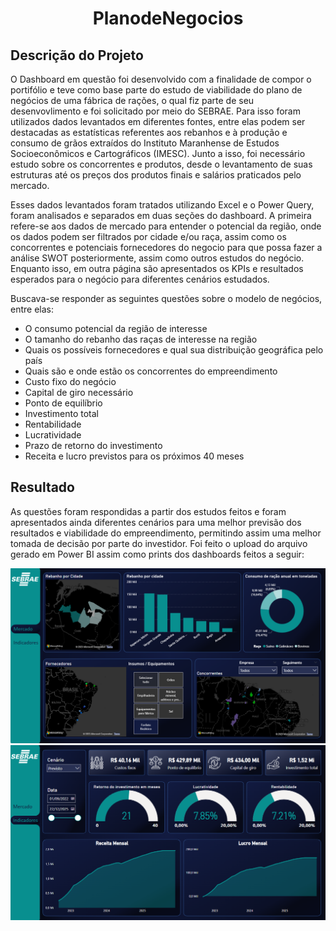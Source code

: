 # <h1 align="center"> PlanodeNegocios</h1>
 ## Descrição do Projeto
O Dashboard em questão foi desenvolvido com a finalidade de compor o portifólio e teve como base parte do estudo de viabilidade do plano de negócios de uma fábrica de rações, o qual fiz parte de seu desenvovlimento e foi solicitado por meio do SEBRAE. Para isso foram utilizados dados levantados em diferentes fontes, entre elas podem ser destacadas as estatísticas referentes aos rebanhos e à produção e consumo de grãos extraídos do Instituto Maranhense de Estudos Socioeconômicos e Cartográficos (IMESC). Junto a isso, foi necessário estudo sobre os concorrentes e produtos, desde o levantamento de suas estruturas até os preços dos produtos finais e salários praticados pelo mercado.

Esses dados levantados foram tratados utilizando Excel e o Power Query, foram analisados e separados em duas seções do dashboard. A primeira refere-se aos dados de mercado para entender o potencial da região, onde os dados podem ser filtrados por cidade e/ou raça, assim como os concorrentes e potenciais fornecedores do negocio para que possa fazer a análise SWOT posteriormente, assim como outros estudos do negócio. Enquanto isso, em outra página são apresentados os KPIs e resultados esperados para o negócio para diferentes cenários estudados.

Buscava-se responder as seguintes questões sobre o modelo de negócios, entre elas:
- O consumo potencial da região de interesse
- O tamanho do rebanho das raças de interesse na região
- Quais os possíveis fornecedores e qual sua distribuição geográfica pelo país
- Quais são e onde estão os concorrentes do empreendimento
- Custo fixo do negócio
- Capital de giro necessário
- Ponto de equilíbrio
- Investimento total
- Rentabilidade
- Lucratividade
- Prazo de retorno do investimento
- Receita e lucro previstos para os próximos 40 meses 


 ## Resultado
 
 As questões foram respondidas a partir dos estudos feitos e foram apresentados ainda diferentes cenários para uma melhor previsão dos resultados e viabilidade do empreendimento, permitindo assim uma melhor tomada de decisão por parte do investidor. Foi feito o upload do arquivo gerado em Power BI assim como prints dos dashboards feitos a seguir:
 
 
 
 ![](/images/mercado.png)
 ![](/images/Indicadores.png)
 
 
 
 
 
